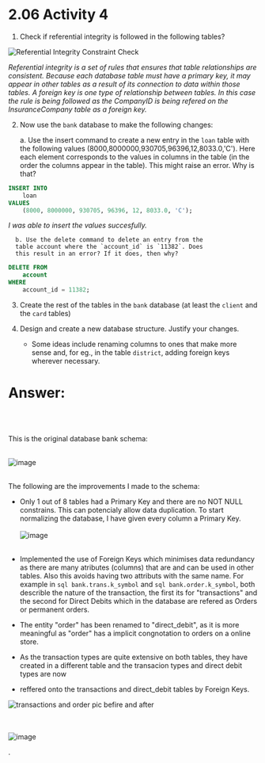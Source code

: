 # 2.06 Activity 4

1. Check if referential integrity is followed in the following tables?

![Referential Integrity Constraint Check](https://education-team-2020.s3-eu-west-1.amazonaws.com/data-analytics/2.5-referential_integrity_constraint.png)



*Referential integrity is a set of rules that ensures that table relationships are consistent. Because each database table must have a primary key, it may appear in other tables as a result of its connection to data within those tables. A foreign key is one type of relationship between tables. In this case the rule is being followed as the CompanyID is being refered on the InsuranceCompany table as a foreign key.*



2. Now use the `bank` database to make the following changes:

      a. Use the insert command to create a new entry in the `loan` table with the following values (8000,8000000,930705,96396,12,8033.0,'C'). Here each element corresponds to the values in columns in the table (in the order the columns appear in the table). This might raise an error. Why is that?


```sql
INSERT INTO
    loan
VALUES
    (8000, 8000000, 930705, 96396, 12, 8033.0, 'C');
```
*I was able to insert the values succesfully.*


      b. Use the delete command to delete an entry from the 
      table account where the `account_id` is `11382`. Does 
      this result in an error? If it does, then why?

```sql
DELETE FROM
    account
WHERE
    account_id = 11382;
```
 
      
 
3. Create the rest of the tables in the `bank` database (at least the `client` and the `card` tables)

4. Design and create a new database structure. Justify your changes.
      - Some ideas include renaming columns to ones that make more sense and, for eg., in the table `district`, adding foreign keys wherever necessary.

# Answer:
<br></br>

This is the original database bank schema:
<br></br>

![image](https://user-images.githubusercontent.com/63274055/146789480-b697927e-a6e2-42f7-a76d-aa0e67dfb496.png)
<br></br>


The following are the improvements I made to the schema:

* Only 1 out of 8 tables had a Primary Key and there are no NOT NULL constrains. This can potencialy allow data duplication.
To start normalizing the database, I have given every column a Primary Key.
<br></br>
![image](https://user-images.githubusercontent.com/63274055/146806057-8ffabf24-4cdf-499f-95ba-cdd7553cb6d4.png)
<br></br>

* Implemented the use of Foreign Keys which minimises data redundancy as there are many atributes (columns) that are
and can be used in other tables. Also this avoids having two attributs with the same name.
For example in ```sql bank.trans.k_symbol``` and ```sql bank.order.k_symbol```, both describle the nature of the transaction, the first its for "transactions" and the second for Direct Debits which in the database are refered as Orders or permanent orders.

* The entity "order" has been renamed to "direct_debit", as it is more meaningful as "order" has a implicit congnotation to orders on a online store.

* As the transaction types are quite extensive on both tables, they have created in a different table and the transacion types and direct debit types are now
* reffered onto the transactions and direct_debit tables by Foreign Keys.

![transactions and order pic befire and after](https://user-images.githubusercontent.com/63274055/146811466-6816fa48-d011-49ec-9c33-cbb2b4e94904.png)


<br></br>
![image](https://user-images.githubusercontent.com/63274055/146808023-340a2ae2-d946-450c-821c-82944ed79460.png)




.






